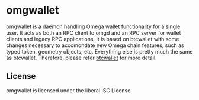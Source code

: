 omgwallet
=========

omgwallet is a daemon handling Omega wallet functionality for a
single user.  It acts as both an RPC client to omgd and an RPC server
for wallet clients and legacy RPC applications. It is based on btcwallet
with some changes necessary to accomondate new Omega chain features, such
as typed token, geometry objects, etc. Everything else is pretty much
the same as btcwallet. Therefore, please refer [btcwallet](https://github.com/btcsuite/btcwallet/blob/master/README.md)
for more detail. 

## License

omgwallet is licensed under the liberal ISC License.
